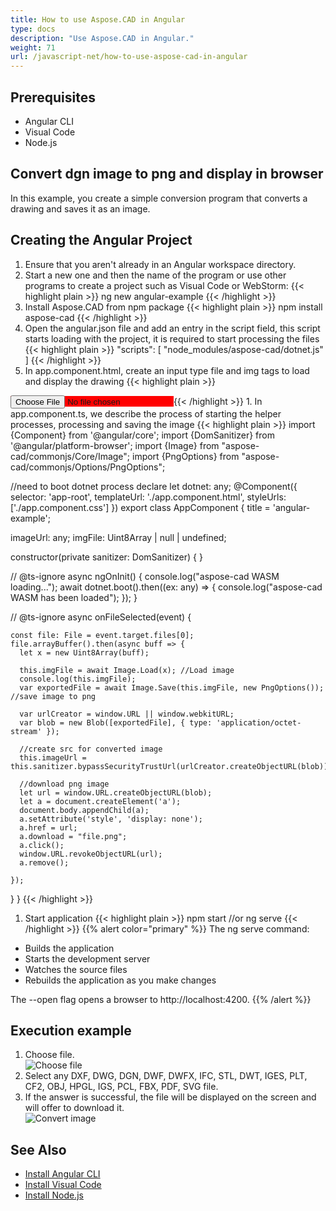 ```yaml
---
title: How to use Aspose.CAD in Angular
type: docs
description: "Use Aspose.CAD in Angular."
weight: 71
url: /javascript-net/how-to-use-aspose-cad-in-angular
---
```


## Prerequisites
- Angular CLI
- Visual Code
- Node.js

## Convert dgn image to png and display in browser

In this example, you create a simple conversion program that converts a drawing and saves it as an image.

## Creating the Angular Project

1. Ensure that you aren't already in an Angular workspace directory.
1. Start a new one and then the name of the program or use other programs to create a project such as Visual Code or WebStorm:
{{< highlight plain >}}
ng new angular-example
{{< /highlight >}}
1. Install Aspose.CAD from npm package
{{< highlight plain >}}
npm install aspose-cad
{{< /highlight >}}
1. Open the angular.json file and add an entry in the script field, this script starts loading with the project, it is required to start processing the files
{{< highlight plain >}}
"scripts": [
  "node_modules/aspose-cad/dotnet.js"
]
{{< /highlight >}}
1. In app.component.html, create an input type file and img tags to load and display the drawing
{{< highlight plain >}}
<span style="background-color: red">
    <input type="file" class="file-upload" (change)="onFileSelected($event)" />
    <img alt="" id="image" [src]="imageUrl" />
</span>
{{< /highlight >}}
1. In app.component.ts, we describe the process of starting the helper processes, processing and saving the image
{{< highlight plain >}}
import {Component} from '@angular/core';
import {DomSanitizer} from '@angular/platform-browser';
import {Image} from "aspose-cad/commonjs/Core/Image";
import {PngOptions} from "aspose-cad/commonjs/Options/PngOptions";

//need to boot dotnet process
declare let dotnet: any;
@Component({
  selector: 'app-root',
  templateUrl: './app.component.html',
  styleUrls: ['./app.component.css']
})
export class AppComponent {
  title = 'angular-example';

  imageUrl: any;
  imgFile: Uint8Array | null | undefined;

  constructor(private sanitizer: DomSanitizer) {
  }

  // @ts-ignore
  async ngOnInit() {
    console.log("aspose-cad WASM loading...");
    await dotnet.boot().then((ex: any) => {
      console.log("aspose-cad WASM has been loaded");
    });
  }

  // @ts-ignore
  async onFileSelected(event) {

    const file: File = event.target.files[0];
    file.arrayBuffer().then(async buff => {
      let x = new Uint8Array(buff);
      
      this.imgFile = await Image.Load(x); //Load image
      console.log(this.imgFile);
      var exportedFile = await Image.Save(this.imgFile, new PngOptions()); //save image to png

      var urlCreator = window.URL || window.webkitURL;
      var blob = new Blob([exportedFile], { type: 'application/octet-stream' });
      
      //create src for converted image
      this.imageUrl = this.sanitizer.bypassSecurityTrustUrl(urlCreator.createObjectURL(blob));

      //download png image
      let url = window.URL.createObjectURL(blob);
      let a = document.createElement('a');
      document.body.appendChild(a);
      a.setAttribute('style', 'display: none');
      a.href = url;
      a.download = "file.png";
      a.click();
      window.URL.revokeObjectURL(url);
      a.remove();

    });
  }
}
{{< /highlight >}}
1. Start application
{{< highlight plain >}}
npm start
//or
ng serve
{{< /highlight >}}
{{% alert color="primary" %}} 
The ng serve command:

- Builds the application
- Starts the development server
- Watches the source files
- Rebuilds the application as you make changes

The --open flag opens a browser to http://localhost:4200.
{{% /alert %}}

## Execution example

1. Choose file.<br>
![Choose file](/_assets/javascript-net/angular/choose-file.png)<br>
1. Select any DXF, DWG, DGN, DWF, DWFX, IFC, STL, DWT, IGES, PLT, CF2, OBJ, HPGL, IGS, PCL, FBX, PDF, SVG file.
1. If the answer is successful, the file will be displayed on the screen and will offer to download it.<br>
![Convert image](/_assets/javascript-net/angular/convert-image.png)<br>

## See Also

- [Install Angular CLI](https://angular.io/guide/setup-local/)
- [Install Visual Code](https://code.visualstudio.com/)
- [Install Node.js](https://nodejs.org/en/)